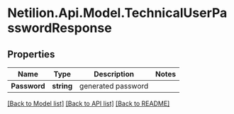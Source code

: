 # Netilion.Api.Model.TechnicalUserPasswordResponse
## Properties

Name | Type | Description | Notes
------------ | ------------- | ------------- | -------------
**Password** | **string** | generated password | 

[[Back to Model list]](../README.md#documentation-for-models) [[Back to API list]](../README.md#documentation-for-api-endpoints) [[Back to README]](../README.md)


